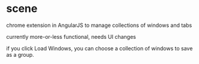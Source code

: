 # scene
chrome extension in AngularJS to manage collections of windows and tabs

currently more-or-less functional, needs UI changes


if you click Load Windows, you can choose a collection of windows to save as a group.
